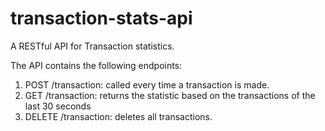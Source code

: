 # transaction-stats-api
A RESTful API for Transaction statistics.

The API contains the following endpoints: 
1.  POST /transaction: called every time a transaction is made.
2.  GET /transaction: returns the statistic based on the transactions of the last 30 seconds
3.  DELETE /transaction: deletes all transactions.

